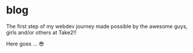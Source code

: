 # blog

The first step of my webdev journey made possible by the awesome guys, girls and/or others at Take2!!

Here goes ... 😎
